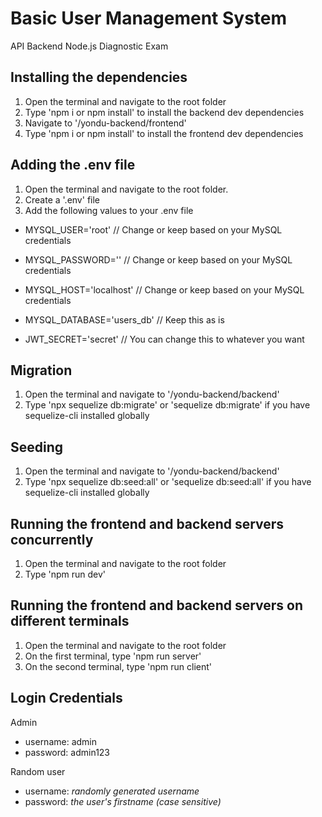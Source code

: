 # Basic User Management System

API Backend Node.js Diagnostic Exam

## Installing the dependencies

1. Open the terminal and navigate to the root folder
2. Type 'npm i or npm install' to install the backend dev dependencies
3. Navigate to '/yondu-backend/frontend'
4. Type 'npm i or npm install' to install the frontend dev dependencies

## Adding the .env file

1. Open the terminal and navigate to the root folder.
2. Create a '.env' file
3. Add the following values to your .env file

- MYSQL_USER='root' // Change or keep based on your MySQL credentials
- MYSQL_PASSWORD='' // Change or keep based on your MySQL credentials
- MYSQL_HOST='localhost' // Change or keep based on your MySQL credentials
- MYSQL_DATABASE='users_db' // Keep this as is

- JWT_SECRET='secret' // You can change this to whatever you want

## Migration

1. Open the terminal and navigate to '/yondu-backend/backend'
2. Type 'npx sequelize db:migrate' or 'sequelize db:migrate' if you have sequelize-cli installed globally

## Seeding

1. Open the terminal and navigate to '/yondu-backend/backend'
2. Type 'npx sequelize db:seed:all' or 'sequelize db:seed:all' if you have sequelize-cli installed globally

## Running the frontend and backend servers concurrently

1. Open the terminal and navigate to the root folder
2. Type 'npm run dev'

## Running the frontend and backend servers on different terminals

1. Open the terminal and navigate to the root folder
2. On the first terminal, type 'npm run server'
3. On the second terminal, type 'npm run client'

## Login Credentials

Admin

- username: admin
- password: admin123

Random user

- username: _randomly generated username_
- password: _the user's firstname (case sensitive)_
